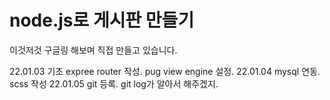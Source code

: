 # node.js로 게시판 만들기

이것저것 구글링 해보며 직접 만들고 있습니다.

22.01.03 기초 expree router 작성. pug view engine 설정.
22.01.04 mysql 연동. scss 작성
22.01.05 git 등록. git log가 알아서 해주겠지.